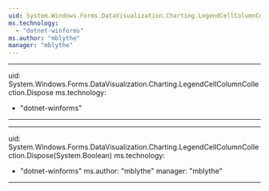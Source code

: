 ```yaml
---
uid: System.Windows.Forms.DataVisualization.Charting.LegendCellColumnCollection
ms.technology: 
  - "dotnet-winforms"
ms.author: "mblythe"
manager: "mblythe"
---
```


---
uid: System.Windows.Forms.DataVisualization.Charting.LegendCellColumnCollection.Dispose
ms.technology: 
  - "dotnet-winforms"
---

---
uid: System.Windows.Forms.DataVisualization.Charting.LegendCellColumnCollection.Dispose(System.Boolean)
ms.technology: 
  - "dotnet-winforms"
ms.author: "mblythe"
manager: "mblythe"
---
